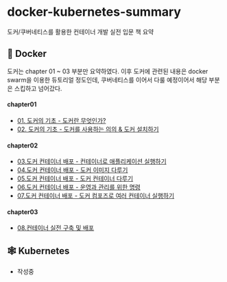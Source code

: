 # docker-kubernetes-summary
도커/쿠버네티스를 활용한 컨테이너 개발 실전 입문 책 요약

## 🐳 Docker

도커는 chapter 01 ~ 03 부분만 요약하였다. 이후 도커에 관련된 내용은 docker swarm을 이용한 듀토리얼 정도인데, 쿠버네티스를 이어서 다룰 예정이어서 해당 부분은 스킵하고 넘어갔다. 

#### chapter01
- [01. 도커의 기초 - 도커란 무엇인가?](https://github.com/chlalstjd430/docker-k8s-summary/blob/master/docker/chapter01/01.%20%EB%8F%84%EC%BB%A4%EC%9D%98%20%EA%B8%B0%EC%B4%88%20-%20%EB%8F%84%EC%BB%A4%EB%9E%80%20%EB%AC%B4%EC%97%87%EC%9D%B8%EA%B0%80%3F.md)
- [02. 도커의 기초 - 도커를 사용하는 의의 & 도커 설치하기](https://github.com/chlalstjd430/docker-k8s-summary/blob/master/docker/chapter01/02.%20%EB%8F%84%EC%BB%A4%EC%9D%98%20%EA%B8%B0%EC%B4%88%20-%20%EB%8F%84%EC%BB%A4%EB%A5%BC%20%EC%82%AC%EC%9A%A9%ED%95%98%EB%8A%94%20%EC%9D%98%EC%9D%98%20%26%20%EB%8F%84%EC%BB%A4%20%EC%84%A4%EC%B9%98%ED%95%98%EA%B8%B0.md)

#### chapter02
- [03.도커 컨테이너 배포 - 컨테이너로 애플리케이션 실행하기](https://github.com/chlalstjd430/docker-k8s-summary/blob/master/docker/chapter02/03.%EB%8F%84%EC%BB%A4%20%EC%BB%A8%ED%85%8C%EC%9D%B4%EB%84%88%20%EB%B0%B0%ED%8F%AC%20-%20%EC%BB%A8%ED%85%8C%EC%9D%B4%EB%84%88%EB%A1%9C%20%EC%95%A0%ED%94%8C%EB%A6%AC%EC%BC%80%EC%9D%B4%EC%85%98%20%EC%8B%A4%ED%96%89%ED%95%98%EA%B8%B0.md)
- [04.도커 컨테이너 배포 - 도커 이미지 다루기](https://github.com/chlalstjd430/docker-k8s-summary/blob/master/docker/chapter02/04.%EB%8F%84%EC%BB%A4%20%EC%BB%A8%ED%85%8C%EC%9D%B4%EB%84%88%20%EB%B0%B0%ED%8F%AC%20-%20%EB%8F%84%EC%BB%A4%20%EC%9D%B4%EB%AF%B8%EC%A7%80%20%EB%8B%A4%EB%A3%A8%EA%B8%B0.md)
- [05.도커 컨테이너 배포 - 도커 컨테이너 다루기](https://github.com/chlalstjd430/docker-k8s-summary/blob/master/docker/chapter02/05.%EB%8F%84%EC%BB%A4%20%EC%BB%A8%ED%85%8C%EC%9D%B4%EB%84%88%20%EB%B0%B0%ED%8F%AC%20-%20%EB%8F%84%EC%BB%A4%20%EC%BB%A8%ED%85%8C%EC%9D%B4%EB%84%88%20%EB%8B%A4%EB%A3%A8%EA%B8%B0.md)
- [06.도커 컨테이너 배포 - 운영과 관리를 위한 명령](https://github.com/chlalstjd430/docker-k8s-summary/blob/master/docker/chapter02/06.%EB%8F%84%EC%BB%A4%20%EC%BB%A8%ED%85%8C%EC%9D%B4%EB%84%88%20%EB%B0%B0%ED%8F%AC%20-%20%EC%9A%B4%EC%98%81%EA%B3%BC%20%EA%B4%80%EB%A6%AC%EB%A5%BC%20%EC%9C%84%ED%95%9C%20%EB%AA%85%EB%A0%B9.md)
- [07.도커 컨테이너 배포 - 도커 컴포즈로 여러 컨테이너 실행하기](https://github.com/chlalstjd430/docker-k8s-summary/blob/master/docker/chapter02/07.%EB%8F%84%EC%BB%A4%20%EC%BB%A8%ED%85%8C%EC%9D%B4%EB%84%88%20%EB%B0%B0%ED%8F%AC%20-%20%EB%8F%84%EC%BB%A4%20%EC%BB%B4%ED%8F%AC%EC%A6%88%EB%A1%9C%20%EC%97%AC%EB%9F%AC%20%EC%BB%A8%ED%85%8C%EC%9D%B4%EB%84%88%20%EC%8B%A4%ED%96%89%ED%95%98%EA%B8%B0.md)

#### chapter03
- [08.컨테이너 실전 구축 및 배포](https://github.com/chlalstjd430/docker-k8s-summary/blob/master/docker/chapter03/08.%EC%BB%A8%ED%85%8C%EC%9D%B4%EB%84%88%20%EC%8B%A4%EC%A0%84%20%EA%B5%AC%EC%B6%95%20%EB%B0%8F%20%EB%B0%B0%ED%8F%AC.md)




## 🕸 Kubernetes

- 작성중
